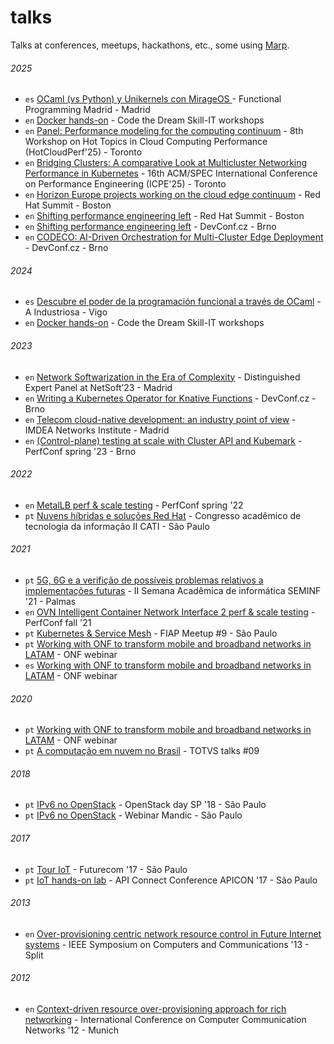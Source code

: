 # talks

Talks at conferences, meetups, hackathons, etc., some using [Marp](https://marp.app/).

###### 2025

- `es` [OCaml (vs Python) y Unikernels con MirageOS ](https://josecastillolema.github.io/fp-madrid-ocaml/) - Functional Programming Madrid - Madrid
- `en` [Docker hands-on](https://josecastillolema.github.io/codethedream25/) - Code the Dream Skill-IT workshops
- `en` [Panel: Performance modeling for the computing continuum](https://josecastillolema.github.io/hotcloudperf25/) - 8th Workshop on Hot Topics in Cloud Computing Performance (HotCloudPerf'25) - Toronto
- `en` [Bridging Clusters: A comparative Look at Multicluster Networking Performance in Kubernetes](https://josecastillolema.github.io/icpe25/) - 16th ACM/SPEC International Conference on Performance Engineering (ICPE'25) - Toronto
- `en` [Horizon Europe projects working on the cloud edge continuum](https://josecastillolema.github.io/rh-summit25/) - Red Hat Summit - Boston
- `en` [Shifting performance engineering left](https://josecastillolema.github.io/rh-summit25/) - Red Hat Summit - Boston
- `en` [Shifting performance engineering left](https://josecastillolema.github.io/devconf25/) - DevConf.cz - Brno
- `en` [CODECO: AI-Driven Orchestration for Multi-Cluster Edge Deployment](https://josecastillolema.github.io/devconf25/) - DevConf.cz - Brno

###### 2024

- `es` [Descubre el poder de la programación funcional a través de OCaml](https://josecastillolema.github.io/industriosa-ocaml/) - A Industriosa - Vigo
- `en` [Docker hands-on](https://josecastillolema.github.io/codethedream/) - Code the Dream Skill-IT workshops

###### 2023

- `en` [Network Softwarization in the Era of Complexity](https://josecastillolema.github.io/netsoft23/) - Distinguished Expert Panel at NetSoft’23 - Madrid
- `en` [Writing a Kubernetes Operator for Knative Functions](https://josecastillolema.github.io/devconf23/) - DevConf.cz - Brno
- `en` [Telecom cloud-native development: an industry point of view](https://josecastillolema.github.io/imdea/) - IMDEA Networks Institute - Madrid
- `en` [(Control-plane) testing at scale with Cluster API and Kubemark](https://josecastillolema.github.io/perfcon23/) - PerfConf spring '23 - Brno

###### 2022

- `en` [MetalLB perf & scale testing](https://josecastillolema.github.io/perfcon22/) - PerfConf spring '22
- `pt` [Nuvens híbridas e soluções Red Hat](https://josecastillolema.github.io/cati22/) - Congresso acadêmico de tecnologia da informação II CATI - São Paulo

###### 2021

- `pt` [5G, 6G e a verifição de possíveis problemas relativos a implementações futuras](https://josecastillolema.github.io/seminf21/) - II Semana Acadêmica de informática SEMINF '21 - Palmas
- `en` [OVN Intelligent Container Network Interface 2 perf & scale testing](https://josecastillolema.github.io/perfcon21/) - PerfConf fall '21
- `pt` [Kubernetes & Service Mesh](https://josecastillolema.github.io/fiap-meetup/) - FIAP Meetup #9 - São Paulo
- `pt` [Working with ONF to transform mobile and broadband networks in LATAM](https://josecastillolema.github.io/onf-webinar-21/) - ONF webinar
- `es` [Working with ONF to transform mobile and broadband networks in LATAM](https://josecastillolema.github.io/onf-webinar-21/) - ONF webinar

###### 2020

- `pt` [Working with ONF to transform mobile and broadband networks in LATAM](https://josecastillolema.github.io/onf-webinar/) - ONF webinar
- `pt` [A computação em nuvem no Brasil](https://josecastillolema.github.io/totvs-talks/) - TOTVS talks #09

###### 2018
- `pt` [IPv6 no OpenStack](https://josecastillolema.github.io/openstackday/) - OpenStack day SP '18 - São Paulo
- `pt` [IPv6 no OpenStack](https://josecastillolema.github.io/mandic-webinar/) - Webinar Mandic - São Paulo

###### 2017
- `pt` [Tour IoT](https://josecastillolema.github.io/futurecom17/) - Futurecom '17 - São Paulo
- `pt` [IoT hands-on lab](https://josecastillolema.github.io/apicon/) - API Connect Conference APICON '17 - São Paulo

###### 2013
- `en` [Over-provisioning centric network resource control in Future Internet systems](https://josecastillolema.github.io/iscc13/) - IEEE Symposium on Computers and Communications '13 - Split

###### 2012
- `en` [Context-driven resource over-provisioning approach for rich networking](https://josecastillolema.github.io/icccn12/) - International Conference on Computer Communication Networks '12 - Munich
